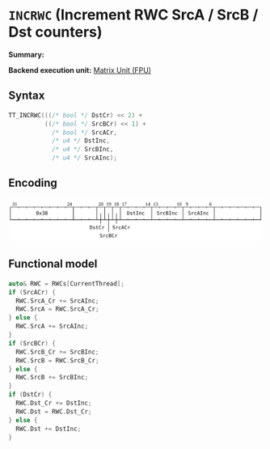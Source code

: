 # `INCRWC` (Increment RWC SrcA / SrcB / Dst counters)

**Summary:**

**Backend execution unit:** [Matrix Unit (FPU)](MatrixUnit.md)

## Syntax

```c
TT_INCRWC(((/* bool */ DstCr) << 2) +
          ((/* bool */ SrcBCr) << 1) +
            /* bool */ SrcACr,
            /* u4 */ DstInc,
            /* u4 */ SrcBInc,
            /* u4 */ SrcAInc);
```

## Encoding

![](../../../Diagrams/Out/Bits32_INCRWC.svg)

## Functional model

```c
auto& RWC = RWCs[CurrentThread];
if (SrcACr) {
  RWC.SrcA_Cr += SrcAInc;
  RWC.SrcA = RWC.SrcA_Cr;
} else {
  RWC.SrcA += SrcAInc;
}
if (SrcBCr) {
  RWC.SrcB_Cr += SrcBInc;
  RWC.SrcB = RWC.SrcB_Cr;
} else {
  RWC.SrcB += SrcBInc;
}
if (DstCr) {
  RWC.Dst_Cr += DstInc;
  RWC.Dst = RWC.Dst_Cr;
} else {
  RWC.Dst += DstInc;
}
```
